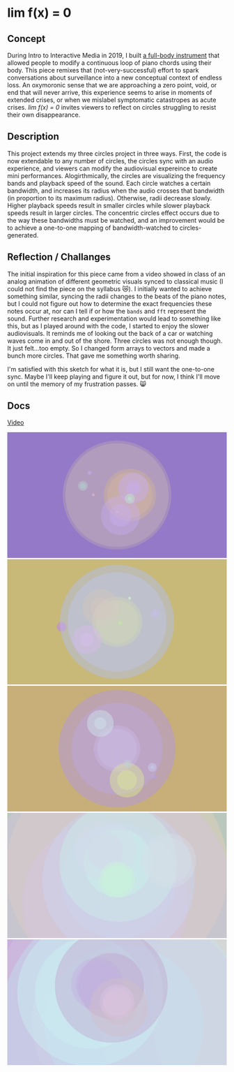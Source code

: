 # lim f(x) = 0

## Concept

During Intro to Interactive Media in 2019, I built [a full-body instrument](https://github.com/williammlekush/Intro-to-IM/tree/master/finale_surveillance) that allowed people to modify a continuous loop of piano chords using their body. This piece remixes that (not-very-successful) effort to spark conversations about surveillance into a new conceptual context of endless loss. An oxymoronic sense that we are approaching a zero point, void, or end that will never arrive, this experience seems to arise in moments of extended crises, or when we mislabel symptomatic catastropes as acute crises. _lim f(x) = 0_ invites viewers to reflect on circles struggling to resist their own disappearance.

## Description

This project extends my three circles project in three ways. First, the code is now extendable to any number of circles, the circles sync with an audio experience, and viewers can modify the audiovisual expereince to create mini performances. Alogirthmically, the circles are visualizing the frequency bands and playback speed of the sound. Each circle watches a certain bandwidth, and increases its radius when the audio crosses that bandwidth (in proportion to its maximum radius). Otherwise, radii decrease slowly. Higher playback speeds result in smaller circles while slower playback speeds result in larger circles. The concentric circles effect occurs due to the way these bandwidths must be watched, and an improvement would be to achieve a one-to-one mapping of bandwidth-watched to circles-generated.

## Reflection / Challanges

The initial inspiration for this piece came from a video showed in class of an analog animation of different geometric visuals synced to classical music (I could not find the piece on the syllabus 😿). I initially wanted to achieve something similar, syncing the radii changes to the beats of the piano notes, but I could not figure out how to determine the exact frequencies these notes occur at, nor can I tell if or how the `bands` and `fft` represent the sound. Further research and experimentation would lead to something like this, but as I played around with the code, I started to enjoy the slower audiovisuals. It reminds me of looking out the back of a car or watching waves come in and out of the shore. Three circles was not enough though. It just felt...too empty. So I changed form arrays to vectors and made a bunch more circles. That gave me something worth sharing.

I'm satisfied with this sketch for what it is, but I still want the one-to-one sync. Maybe I'll keep playing and figure it out, but for now, I think I'll move on until the memory of my frustration passes. 😸

## Docs

[Video](https://youtu.be/JVMUuG2Ovd4)

![Experience Screenshot 1](https://github.com/williammlekush/Software-Art-Image/blob/main/05_assignment_2/bin/data/screenshot48063.png)
![Experience Screenshot 2](https://github.com/williammlekush/Software-Art-Image/blob/main/05_assignment_2/bin/data/screenshot49366.png)
![Experience Screenshot 3](https://github.com/williammlekush/Software-Art-Image/blob/main/05_assignment_2/bin/data/screenshot51286.png)
![Experience Screenshot 4](https://github.com/williammlekush/Software-Art-Image/blob/main/05_assignment_2/bin/data/screenshot68587.png)
![Experience Screenshot 5](https://github.com/williammlekush/Software-Art-Image/blob/main/05_assignment_2/bin/data/screenshot71046.png)

